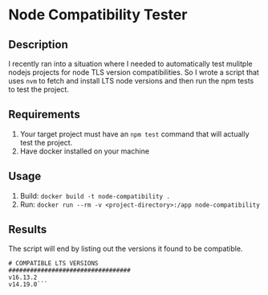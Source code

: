 # Node Compatibility Tester

## Description
I recently ran into a situation where I needed to automatically test mulitple nodejs projects for node TLS version compatibilities. So I wrote a script that uses `nvm` to fetch and install LTS node versions and then run the npm tests to test the project.


## Requirements
1. Your target project must have an `npm test` command that will actually test the project.
2. Have docker installed on your machine

## Usage
1. Build: `docker build -t node-compatibility .`
2. Run: `docker run --rm -v <project-directory>:/app node-compatibility`

## Results
The script will end by listing out the versions it found to be compatible.  
```##################################
# COMPATIBLE LTS VERSIONS
##################################
v16.13.2
v14.19.0```